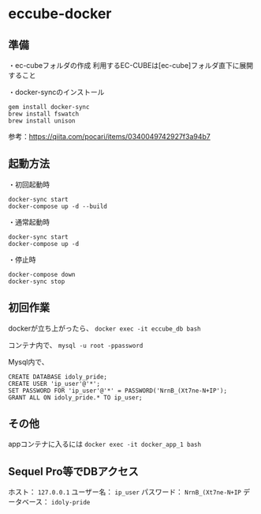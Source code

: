 # eccube-docker

## 準備
・ec-cubeフォルダの作成
利用するEC-CUBEは[ec-cube]フォルダ直下に展開すること

・docker-syncのインストール
```
gem install docker-sync
brew install fswatch
brew install unison
```
参考：https://qiita.com/pocari/items/0340049742927f3a94b7

## 起動方法
・初回起動時
```
docker-sync start
docker-compose up -d --build
```

・通常起動時
```
docker-sync start
docker-compose up -d
```

・停止時
```
docker-compose down
docker-sync stop
```

## 初回作業
dockerが立ち上がったら、
`docker exec -it eccube_db bash`

コンテナ内で、
`mysql -u root -ppassword`

Mysql内で、
``` 
CREATE DATABASE idoly_pride;
CREATE USER 'ip_user'@'*';
SET PASSWORD FOR 'ip_user'@'*' = PASSWORD('NrnB_(Xt7ne-N+IP');
GRANT ALL ON idoly_pride.* TO ip_user;
```

## その他
appコンテナに入るには
`docker exec -it docker_app_1 bash`

## Sequel Pro等でDBアクセス
ホスト： `127.0.0.1`
ユーザー名： `ip_user`
パスワード： `NrnB_(Xt7ne-N+IP`
データベース： `idoly-pride`